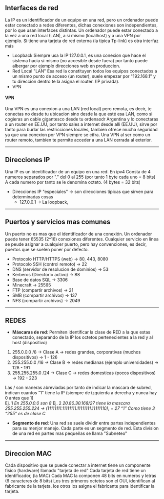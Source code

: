

## Interfaces de red

La IP es un identificador de un equipo en una red, pero un ordenador puede estar conectado a redes diferentes, dichas conexiones son independientes, por lo que usan
interfaces distintas. Un ordenador puede estar conectado a la vez a una red local (LAN), a si mismo (localhost) y a una VPN por ejemplo. Si tiene una tarjeta de red
externa (la tipica Tp-link) es otra interfaz más

 - Loopback 
Siempre usa la IP 127.0.0.1, es una conexion que hace el sistema hacia si mismo (no accesible desde fuera) por tanto puede albergar por ejemplo direcciones web en produccion.  
 - Red Local "LAN"
Esa red la constituyen todos los equipos conectados a un mismo punto de acceso (un router), suele empezar por "192.168.1" y tu direccion dentro te la asigna el router.
(IP privada). 
 - VPN 

#### VPN
Una VPN es una conexion a una LAN (red local) pero remota, es decir, te conectas no desde tu ubicacion sino desde la que esté esa LAN, como si cogieras un cable
gigantesco desde tu ordenaodr Argentina y lo conectaras a un router en EE.UU, por tanto sales a internet desde allí (EE.UU), sirve por tanto para burlar
las restricciones locales, tambien ofrece mucha seguridad ya que una conexion por VPN siempre se cifra. Una VPN al ser como un router remoto, tambien te permite 
acceder a una LAN cerrada al exterior.

--------------------------------------------------------------------

## Direcciones IP

Una IP es un identificador de un equipo en una red. En ipv4 Consta de 4 numeros separados por "." del 0 al 255 (por tanto 1 byte cada uno = 8 bits)
A cada numero por tanto se le denomina octeto. (4 bytes = 32 bits)

 - Direcciones IP "especiales" -> son direcciones tipicas que sirven para determinadas cosas
    * 127.0.0.1 -> La loopback, 

--------------------------------------------------------------------

## Puertos y servicios mas comunes 

Un puerto no es mas que el identificador de una conexión. Un ordenador puede tener 65535 (2^16) conexiones diferentes. Cualquier servicio en linea se peude asignar a 
cualquier puerto, pero hay convenciones, es decir, puertos que se suelen poner por defecto.

 - Protocolo HTTP/HTTPS (web) -> 80, 443, 8080
 - Protocolo SSH (control remoto) -> 22
 - DNS (servidor de resolucion de dominios) -> 53
 - Kerberos (Directorio activo) -> 88
 - Base de datos SQL -> 3306
 - Minecraft -> 25565
 - FTP (compartir archivos) -> 21
 - SMB (compartir archivos) ->  137
 - NFS (compartir archivos) -> 2049

--------------------------------------------------------------------

## REDES

- **Máscaras de red**:
Permiten identificar la clase de RED a la que estas conectado, separando de la IP los octetos pertenecientes a la red y al host (dispositivo)
1. 255.0.0.0 /8 → Clase A -> redes grandes, corporativas (muchos dispositivos) →  1 - 126
2. 255.255.0.0 /16 → Clase B -> redes medianas (ejemplo universidades)  → 128 - 191
3.	255.255.255.0 /24 → Clase C -> redes domesticas (pocos dispositivos)  → 192 - 223

Las / son maneras abreviadas por tanto de indicar la mascara de subred, indican cuantos "1" tiene la IP (siempre de izquierda a derecha y nunca hay 0 antes que 1)   
Ej. 1 *En 255.0.0.0 son 8*
Ej. 2  *20.80.30.168/27  tiene la mascara 255.255.255.224 →  (11111111.11111111.11111111.11111110), = 27 “1” Como tiene 3 “255” es de clase C*


 - **Segmento de red**:
Una red se suele dividir entre partes independientes para su menjor manejo. Cada parte es un segmento de red.
Esta division de una red en partes mas pequeñas se llama "Subneteo"

--------------------------------------------------------------------

## Direccion MAC

Cada dispositivo que se puede conectar a internet tiene un componente fisico (hardware) llamado "tarjeta de red" Cada tarjeta de red tiene un identificador, (la MAC)
Cada MAC la componen 48 bits en numeros y letras (6 caracteres de 8 bits)
Los tres primeros octetos son el OUI, identifican al fabricante de la tarjeta, los otros los asigna el fabricante para identificar la tarjeta.




















